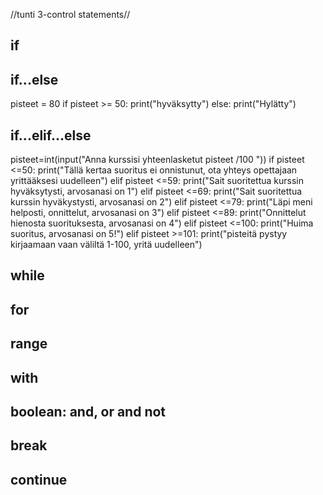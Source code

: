 //tunti 3-control statements//
## if 


## if...else 
pisteet = 80
if pisteet >= 50:
    print("hyväksytty")
else:
    print("Hylätty")
    
## if...elif...else 
pisteet=int(input("Anna kurssisi yhteenlasketut pisteet /100 "))
if pisteet <=50:
    print("Tällä kertaa suoritus ei onnistunut, ota yhteys opettajaan yrittääksesi uudelleen")
elif pisteet <=59:
    print("Sait suoritettua kurssin hyväksytysti, arvosanasi on 1")
elif pisteet <=69:
    print("Sait suoritettua kurssin hyväkystysti, arvosanasi on 2")
elif pisteet <=79:
    print("Läpi meni helposti, onnittelut, arvosanasi on 3")
elif pisteet <=89:
    print("Onnittelut hienosta suorituksesta, arvosanasi on 4")
elif pisteet <=100:
    print("Huima suoritus, arvosanasi on 5!")
elif pisteet >=101: 
    print("pisteitä pystyy kirjaamaan vaan väliltä 1-100, yritä uudelleen")
## while ##

## for ##
## range ##
## with ##
## boolean: and, or and not ##
## break ##
## continue ##

